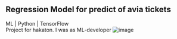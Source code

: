 ## Regression Model for predict of avia tickets 
ML | Python | TensorFlow <br>
Project for hakaton. I was as ML-developer
![image](https://github.com/Cblp123/regressionHakaton/assets/127989518/12970f2b-76c3-432b-b134-42effab1a43c)
